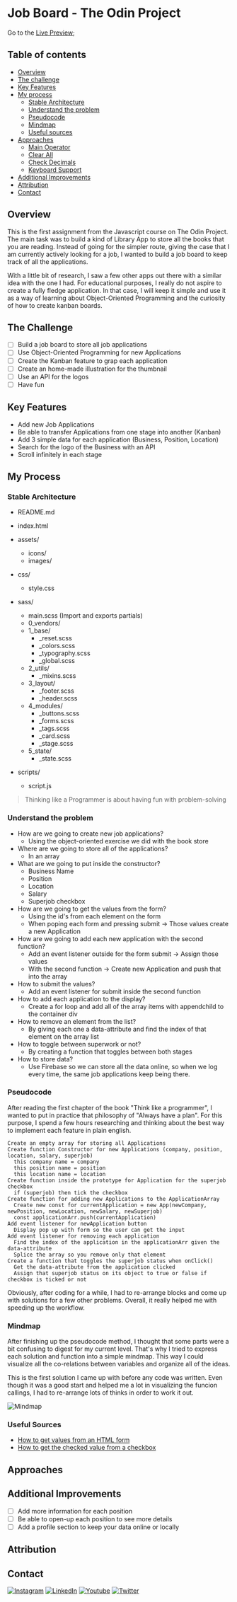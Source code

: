 # Job Board - The Odin Project

<!-- ![Frame 1portadagithub](assets/images/portada.png) -->

Go to the [Live Preview](#);

## Table of contents

- [Overview](#overview)
- [The challenge](#the-challenge)
- [Key Features](#key-features)
- [My process](#my-process)
  - [Stable Architecture](#stable-architecture)
  - [Understand the problem](#understand-the-problem)
  - [Pseudocode](#pseudocode)
  - [Mindmap](#mindmap)
  - [Useful sources](#useful-sources)
- [Approaches](#approaches)
  - [Main Operator](#main-operator)
  - [Clear All](#clear-all)
  - [Check Decimals](#check-decimals)
  - [Keyboard Support](#keyboard-support)
- [Additional Improvements](#additional-improvements)
- [Attribution](#attribution)
- [Contact](#contact)

## Overview

This is the first assignment from the Javascript course on The Odin Project. The main task was to build a kind of Library App to store all the books that you are reading. Instead of going for the simpler route, giving the case that I am currently actively looking for a job, I wanted to build a job board to keep track of all the applications.

With a little bit of research, I saw a few other apps out there with a similar idea with the one I had. For educational purposes, I really do not aspire to create a fully fledge application. In that case, I will keep it simple and use it as a way of learning about Object-Oriented Programming and the curiosity of how to create kanban boards.

## The Challenge

- [ ] Build a job board to store all job applications
- [ ] Use Object-Oriented Programming for new Applications
- [ ] Create the Kanban feature to grap each application
- [ ] Create an home-made illustration for the thumbnail
- [ ] Use an API for the logos
- [ ] Have fun

## Key Features

- Add new Job Applications
- Be able to transfer Applications from one stage into another (Kanban)
- Add 3 simple data for each application (Business, Position, Location)
- Search for the logo of the Business with an API
- Scroll infinitely in each stage

## My Process

### Stable Architecture

- README.md
- index.html

- assets/

  - icons/
  - images/

- css/

  - style.css

- sass/

  - main.scss (Import and exports partials)
  - 0_vendors/
  - 1_base/
    - \_reset.scss
    - \_colors.scss
    - \_typography.scss
    - \_global.scss
  - 2_utils/
    - \_mixins.scss
  - 3_layout/
    - \_footer.scss
    - \_header.scss
  - 4_modules/
    - \_buttons.scss
    - \_forms.scss
    - \_tags.scss
    - \_card.scss
    - \_stage.scss
  - 5_state/
    - \_state.scss

- scripts/
  - script.js

> Thinking like a Programmer is about having fun with problem-solving

### Understand the problem

- How are we going to create new job applications?
  - Using the object-oriented exercise we did with the book store
- Where are we going to store all of the applications?
  - In an array
- What are we going to put inside the constructor?
  - Business Name
  - Position
  - Location
  - Salary
  - Superjob checkbox
- How are we going to get the values from the form?
  - Using the id's from each element on the form
  - When poping each form and pressing submit -> Those values create a new Application
- How are we going to add each new application with the second function?
  - Add an event listener outside for the form submit -> Assign those values
  - With the second function -> Create new Application and push that into the array
- How to submit the values?
  - Add an event listener for submit inside the second function
- How to add each application to the display?
  - Create a for loop and add all of the array items with appendchild to the container div
- How to remove an element from the list?
  - By giving each one a data-attribute and find the index of that element on the array list
- How to toggle between superwork or not?
  - By creating a function that toggles between both stages
- How to store data?
  - Use Firebase so we can store all the data online, so when we log every time, the same job applications keep being there.

### Pseudocode

After reading the first chapter of the book "Think like a programmer", I wanted to put in practice that philosophy of "Always have a plan". For this purpose, I spend a few hours researching and thinking about the best way to implement each feature in plain english.

```
Create an empty array for storing all Applications
Create function Constructor for new Applications (company, position, location, salary, superjob)
  this company name = company
  this position name = position
  this location name = location
Create function inside the prototype for Application for the superjob checkbox
  if (superjob) then tick the checkbox
Create function for adding new Applications to the ApplicationArray
  Create new const for currentApplication = new App(newCompany, newPosition, newLocation, newSalary, newSuperjob)
  const applicationArr.push(currentApplication)
Add event listener for newApplication button
  Display pop up with form so the user can get the input
Add event listener for removing each application
  Find the index of the application in the applicationArr given the data-attribute
  Splice the array so you remove only that element
Create a function that toggles the superjob status when onClick()
  Get the data-attribute from the application clicked
  Assign that superjob status on its object to true or false if checkbox is ticked or not

```

Obviously, after coding for a while, I had to re-arrange blocks and come up with solutions for a few other problems. Overall, it really helped me with speeding up the workflow.

### Mindmap

After finishing up the pseudocode method, I thought that some parts were a bit confusing to digest for my current level. That's why I tried to express each solution and function into a simple mindmap. This way I could visualize all the co-relations between variables and organize all of the ideas.

This is the first solution I came up with before any code was written. Even though it was a good start and helped me a lot in visualizing the funcion callings, I had to re-arrange lots of thinks in order to work it out.

![Mindmap](#)

### Useful Sources

- [How to get values from an HTML form](https://stackoverflow.com/questions/3547035/javascript-getting-html-form-values)
- [How to get the checked value from a checkbox](https://www.javascripttutorial.net/javascript-dom/javascript-checkbox/)

## Approaches

## Additional Improvements

- [ ] Add more information for each position
- [ ] Be able to open-up each position to see more details
- [ ] Add a profile section to keep your data online or locally

## Attribution

## Contact

[<img alt="Instagram" src="https://img.shields.io/badge/shifujulen%20-%23E4405F.svg?&style=for-the-badge&logo=Instagram&logoColor=white"/>](https://www.instagram.com/shifujulen/)
[<img alt="LinkedIn" src="https://img.shields.io/badge/linkedin%20-%230077B5.svg?&style=for-the-badge&logo=linkedin&logoColor=white"/>](https://www.linkedin.com/in/julenfront/)
[<img alt="Youtube" src="https://img.shields.io/badge/shifujulen%20-%23FF0000.svg?&style=for-the-badge&logo=YouTube&logoColor=white"/>](https://www.youtube.com/channel/UCUoloquxVnnNLFTD8RwthIQ)
[<img alt="Twitter" src="https://img.shields.io/badge/@shifujulen%20-%231DA1F2.svg?&style=for-the-badge&logo=Twitter&logoColor=white"/>](https://twitter.com/shifujulen)
